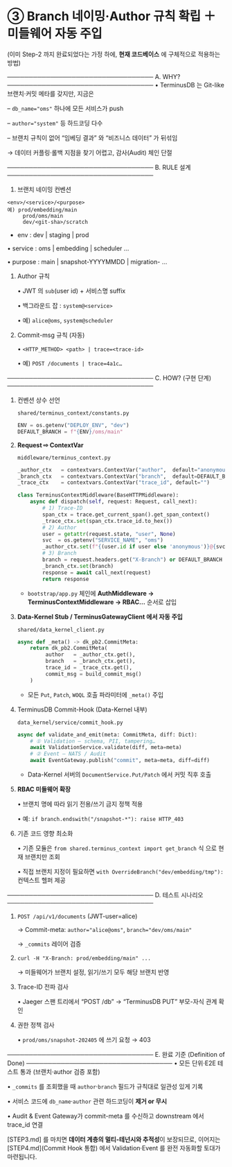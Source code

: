 # ③ Branch 네이밍·Author 규칙 확립 ＋ 미들웨어 자동 주입

(이미 Step-2 까지 완료되었다는 가정 하에, **현재 코드베이스** 에 구체적으로 적용하는 방법)

──────────────────────────────────
A. WHY?
──────────────────────────────────
• TerminusDB 는 Git-like 브랜치·커밋 메타를 갖지만, 지금은

– `db_name="oms"` 하나에 모든 서비스가 push

– `author="system"` 등 하드코딩 다수

– 브랜치 규칙이 없어 “임베딩 결과” 와 “비즈니스 데이터” 가 뒤섞임

→ 데이터 커플링·롤백 지점을 찾기 어렵고, 감사(Audit) 체인 단절

──────────────────────────────────
B. RULE 설계
──────────────────────────────────

1. 브랜치 네이밍 컨벤션

```
<env>/<service>/<purpose>
예) prod/embedding/main
     prod/oms/main
     dev/<git-sha>/scratch

```

- env : dev | staging | prod

• service : oms | embedding | scheduler …

• purpose : main | snapshot-YYYYMMDD | migration-<id> …

1. Author 규칙
    
    • JWT 의 `sub`(user id) + 서비스명 suffix
    
    • 백그라운드 잡 : `system@<service>`
    
    • 예) `alice@oms`, `system@scheduler`
    
2. Commit-msg 규칙 (자동)
    
    • `<HTTP_METHOD> <path> | trace=<trace-id>`
    
    • 예) `POST /documents | trace=4a1c…`
    

──────────────────────────────────
C. HOW? (구현 단계)
──────────────────────────────────

1. 컨벤션 상수 선언
    
    `shared/terminus_context/constants.py`
    
    ```python
    ENV = os.getenv("DEPLOY_ENV", "dev")
    DEFAULT_BRANCH = f"{ENV}/oms/main"
    
    ```
    
2. **Request ⇨ ContextVar**
    
    `middleware/terminus_context.py`
    
    ```python
    _author_ctx   = contextvars.ContextVar("author",  default="anonymous@unknown")
    _branch_ctx   = contextvars.ContextVar("branch",  default=DEFAULT_BRANCH)
    _trace_ctx    = contextvars.ContextVar("trace_id", default="")
    
    class TerminusContextMiddleware(BaseHTTPMiddleware):
        async def dispatch(self, request: Request, call_next):
            # 1) Trace-ID
            span_ctx = trace.get_current_span().get_span_context()
            _trace_ctx.set(span_ctx.trace_id.to_hex())
            # 2) Author
            user = getattr(request.state, "user", None)
            svc  = os.getenv("SERVICE_NAME", "oms")
            _author_ctx.set(f"{(user.id if user else 'anonymous')}@{svc}")
            # 3) Branch
            branch = request.headers.get("X-Branch") or DEFAULT_BRANCH
            _branch_ctx.set(branch)
            response = await call_next(request)
            return response
    
    ```
    
    - `bootstrap/app.py` 체인에 **AuthMiddleware → TerminusContextMiddleware → RBAC…** 순서로 삽입
3. **Data-Kernel Stub / TerminusGatewayClient 에서 자동 주입**
    
    `shared/data_kernel_client.py`
    
    ```python
    async def _meta() -> dk_pb2.CommitMeta:
        return dk_pb2.CommitMeta(
             author   = _author_ctx.get(),
             branch   = _branch_ctx.get(),
             trace_id = _trace_ctx.get(),
             commit_msg = build_commit_msg()
        )
    
    ```
    
    - 모든 `Put`, `Patch`, `WOQL` 호출 파라미터에 `_meta()` 주입
4. TerminusDB Commit-Hook (Data-Kernel 내부)
    
    `data_kernel/service/commit_hook.py`
    
    ```python
    async def validate_and_emit(meta: CommitMeta, diff: Dict):
        # ① Validation – schema, PII, tampering…
        await ValidationService.validate(diff, meta=meta)
        # ② Event – NATS / Audit
        await EventGateway.publish("commit", meta=meta, diff=diff)
    
    ```
    
    - Data-Kernel 서버의 `DocumentService.Put/Patch` 에서 커밋 직후 호출
5. **RBAC 미들웨어 확장**
    
    • 브랜치 명에 따라 읽기 전용/쓰기 금지 정책 적용
    
    • 예: `if branch.endswith("/snapshot-*"): raise HTTP_403`
    
6. 기존 코드 영향 최소화
    
    • 기존 모듈은 `from shared.terminus_context import get_branch` 식 으로 현재 브랜치만 조회
    
    • 직접 브랜치 지정이 필요하면 `with OverrideBranch("dev/embedding/tmp"):` 컨텍스트 헬퍼 제공
    

──────────────────────────────────
D. 테스트 시나리오
──────────────────────────────────

1. `POST /api/v1/documents` (JWT-user=alice)
    
    → Commit-meta: `author="alice@oms"`, `branch="dev/oms/main"`
    
    → `_commits` 레이어 검증
    
2. `curl -H "X-Branch: prod/embedding/main" ...`
    
    → 미들웨어가 브랜치 설정, 읽기/쓰기 모두 해당 브랜치 반영
    
3. Trace-ID 전파 검사
    
    • Jaeger 스팬 트리에서 “POST /db” → “TerminusDB PUT” 부모-자식 관계 확인
    
4. 권한 정책 검사
    
    • `prod/oms/snapshot-202405` 에 쓰기 요청 → 403
    

──────────────────────────────────
E. 완료 기준 (Definition of Done)
──────────────────────────────────
• 모든 단위·E2E 테스트 통과 (브랜치·author 검증 포함)

• `_commits` 를 조회했을 때 `author`·`branch` 필드가 규칙대로 일관성 있게 기록

• 서비스 코드에 `db_name`·`author` 관련 하드코딩이 **제거 or 무시**

• Audit & Event Gateway가 commit-meta 를 수신하고 downstream 에서 trace_id 연결

[STEP3.md] 를 마치면 **데이터 계층의 멀티-테넌시와 추적성**이 보장되므로, 이어지는 [STEP4.md](Commit Hook 통합) 에서 Validation·Event 를 완전 자동화할 토대가 마련됩니다.